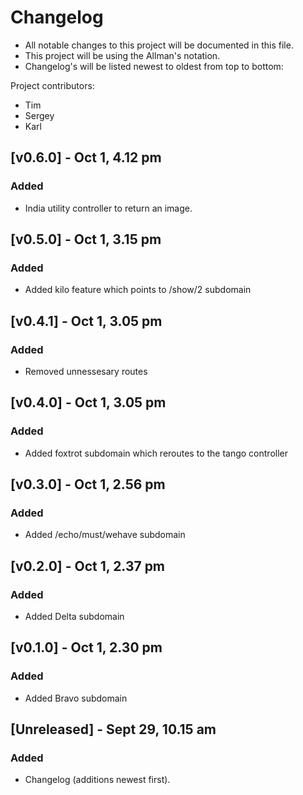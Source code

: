 # Changelog
- All notable changes to this project will be documented in this file.
- This project will be using the Allman's notation.
- Changelog's will be listed newest to oldest from top to bottom:

Project contributors:
- Tim
- Sergey
- Karl



## [v0.6.0] - Oct 1, 4.12 pm
### Added
- India utility controller to return an image.

## [v0.5.0] - Oct 1, 3.15 pm
### Added
- Added kilo feature which points to /show/2 subdomain

## [v0.4.1] - Oct 1, 3.05 pm
### Added
- Removed unnessesary routes

## [v0.4.0] - Oct 1, 3.05 pm
### Added
- Added foxtrot subdomain which reroutes to the tango controller

## [v0.3.0] - Oct 1, 2.56 pm
### Added
- Added /echo/must/wehave subdomain

## [v0.2.0] - Oct 1, 2.37 pm
### Added
- Added Delta subdomain

## [v0.1.0] - Oct 1, 2.30 pm
### Added
- Added Bravo subdomain

## [Unreleased] - Sept 29, 10.15 am
### Added
- Changelog (additions newest first).
